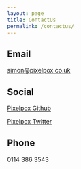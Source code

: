 ```yaml
---
layout: page
title: ContactUs
permalink: /contactus/
---
```


## Email

simon@pixelpox.co.uk

## Social

[Pixelpox Github](https://github.com/pixelpox)

[Pixelpox Twitter](https://twitter.com/pixelpoxuk)

## Phone

0114 386 3543
